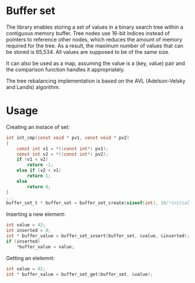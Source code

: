 # Buffer set

The library enables storing a set of values in a binary search tree within a contiguous memory buffer. Tree nodes use 16-bit indices instead of pointers to reference other nodes, which reduces the amount of memory required for the tree. As a result, the maximum number of values that can be stored is 65,534. All values are supposed to be of the same size.

It can also be used as a map, assuming the value is a (key, value) pair and the comparison function handles it appropriately.

The tree rebalancing implementation is based on the AVL (Adelson-Velsky and Landis) algorithm.

# Usage
Creating an instace of set:
```C
int int_cmp(const void * pv1, const void * pv2)
{
    const int v1 = *((const int*) pv1);
    const int v2 = *((const int*) pv2);
    if (v1 < v2)
        return -1;
    else if (v2 < v1)
        return 1;
    else
        return 0;
}
...
buffer_set_t * buffer_set = buffer_set_create(sizeof(int), 16/*initial capacity*/, int_cmp);
```
Inserting a new element:
```C
int value = 42;
int inserted = 0;
int * buffer_value = buffer_set_insert(buffer_set, &value, &inserted);
if (inserted)
    *buffer_value = value;
```
Getting an elelemnt:
```C
int value = 42;
int * buffer_value = buffer_set_get(buffer_set, &value);
```
